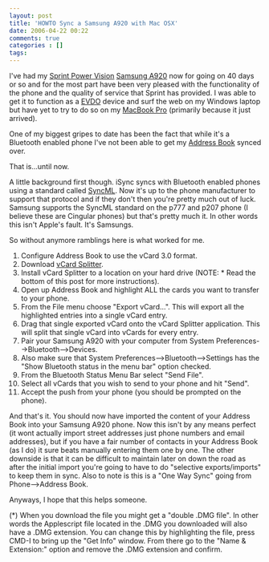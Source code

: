 ```yaml
---
layout: post
title: 'HOWTO Sync a Samsung A920 with Mac OSX'
date: 2006-04-22 00:22
comments: true
categories : []
tags:
---
```

I've had my <a href="http://sprintpcs.com">Sprint Power Vision</a> <a href="http://www.samsung.com/Products/MobilePhones/Sprint/SPH_A920WSSXAR.asp">Samsung A920</a> now for going on 40 days or so and for the most part have been very pleased with the functionality of the phone and the quality of service that Sprint has provided. I was able to get it to function as a <a href="http://en.wikipedia.org/wiki/EV-DO">EVDO</a> device and surf the web on my Windows laptop but have yet to try to do so on my <a href="http://www.apple.com/macbookpro/">MacBook Pro</a> (primarily because it just arrived).

One of my biggest gripes to date has been the fact that while it's a Bluetooth enabled phone I've not been able to get my <a href="http://www.apple.com/macosx/features/addressbook/">Address Book</a> synced over.

That is...until now.

A little background first though. iSync syncs with Bluetooth enabled phones using a standard called <a href="http://www.openmobilealliance.org/tech/affiliates/syncml/syncmlindex.html">SyncML</a>. Now it's up to the phone manufacturer to support that protocol and if they don't then you're pretty much out of luck. Samsung supports the SyncML standard on the p777 and p207 phone (I believe these are Cingular phones) but that's pretty much it. In other words this isn't Apple's fault. It's Samsungs.

So without anymore ramblings here is what worked for me.

<ol>
	<li>Configure Address Book to use the vCard 3.0 format.</li>
	<li>Download <a href="http://homepage.mac.com/gaz/">vCard Splitter</a>.</li>
	<li>Install vCard Splitter to a location on your hard drive (NOTE: * Read the bottom of this post for more instructions).</li>
	<li>Open up Address Book and highlight ALL the cards you want to transfer to your phone.</li>
	<li>From the File menu choose "Export vCard...". This will export all the highlighted entries into a single vCard entry.</li>
	<li>Drag that single exported vCard onto the vCard Splitter application. This will split that single vCard into vCards for every entry.</li>
	<li>Pair your Samsung A920 with your computer from System Preferences-->Bluetooth-->Devices.</li>
	<li>Also make sure that System Preferences-->Bluetooth-->Settings has the "Show Bluetooth status in the menu bar" option checked.</li>
	<li>From the Bluetooth Status Menu Bar select "Send File".</li>
	<li>Select all vCards that you wish to send to your phone and hit "Send".</li>
	<li>Accept the push from your phone (you should be prompted on the phone).</li>
</ol>

And that's it. You should now have imported the content of your Address Book into your Samsung A920 phone. Now this isn't by any means perfect (it wont actually import street addresses just phone numbers and email addresses), but if you have a fair number of contacts in your Address Book (as I do) it sure beats manually entering them one by one. The other downside is that it can be difficult to maintain later on down the road as after the initial import you're going to have to do "selective exports/imports" to keep them in sync. Also to note is this is a "One Way Sync" going from Phone-->Address Book.

Anyways, I hope that this helps someone.

(*) When you download the file you might get a "double .DMG file". In other words the Applescript file located in the .DMG you downloaded will also have a .DMG extension. You can change this by highlighting the file, press CMD-I to bring up the "Get Info" window. From there go to the "Name & Extension:" option and remove the .DMG extension and confirm.

